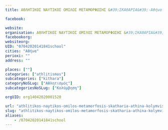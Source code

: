 ```yaml
---
title: ΑΘΛΗΤΙΚΟΣ ΝΑΥΤΙΚΟΣ ΟΜΙΛΟΣ ΜΕΤΑΜΟΡΦΩΣΗΣ &#39;ΣΚΑΘΑΡΙΑ&#39;-Αθήνα-Κολύμβηση

facebook:

website:
organisation: ΑΘΛΗΤΙΚΟΣ ΝΑΥΤΙΚΟΣ ΟΜΙΛΟΣ ΜΕΤΑΜΟΡΦΩΣΗΣ &#39;ΣΚΑΘΑΡΙΑ&#39;
facebookorg:
websiteorg:
UID: "07042020141841school"
cities: "Αθήνα"
perioxi: ""
address: ""

places: [""]
categories: ["athlitismos"]
subcategories: ["kithara"]
categoryNoSLug: ["Αθλητισμός"]
subcategoriesNoSLug: ["Κολύμβηση"]

orgUID: org14042020001520

url: "athlitikos-naytikos-omilos-metamorfosis-skatharia-athina-kolymvisi/athina//"
slug: "athlitikos-naytikos-omilos-metamorfosis-skatharia-athina-kolymvisi"
aliases:
    - /07042020141841school
---
```





